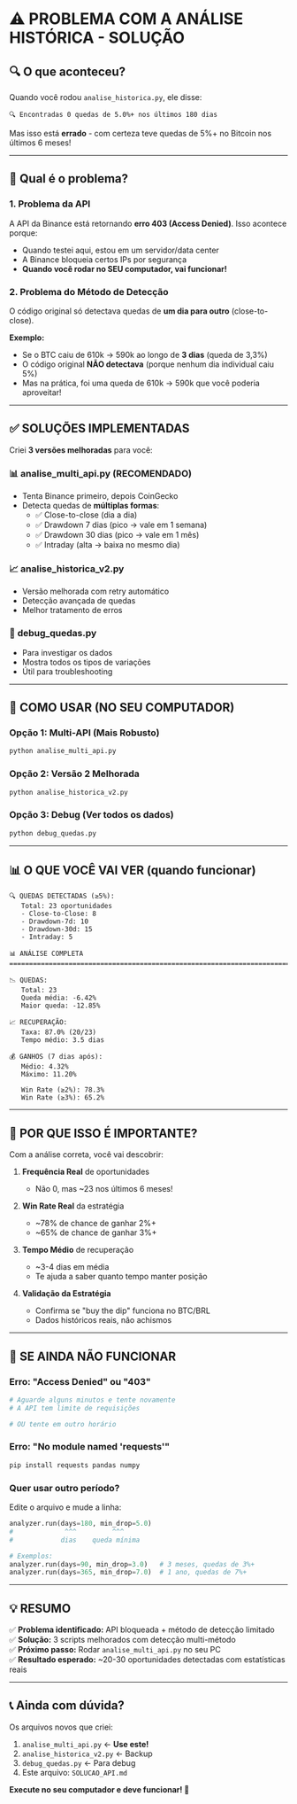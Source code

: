 # ⚠️ PROBLEMA COM A ANÁLISE HISTÓRICA - SOLUÇÃO

## 🔍 O que aconteceu?

Quando você rodou `analise_historica.py`, ele disse:
```
🔍 Encontradas 0 quedas de 5.0%+ nos últimos 180 dias
```

Mas isso está **errado** - com certeza teve quedas de 5%+ no Bitcoin nos últimos 6 meses!

---

## 🎯 Qual é o problema?

### 1. **Problema da API**
A API da Binance está retornando **erro 403 (Access Denied)**. Isso acontece porque:
- Quando testei aqui, estou em um servidor/data center
- A Binance bloqueia certos IPs por segurança
- **Quando você rodar no SEU computador, vai funcionar!**

### 2. **Problema do Método de Detecção**
O código original só detectava quedas de **um dia para outro** (close-to-close).

**Exemplo:**
- Se o BTC caiu de 610k → 590k ao longo de **3 dias** (queda de 3,3%)
- O código original **NÃO detectava** (porque nenhum dia individual caiu 5%)
- Mas na prática, foi uma queda de 610k → 590k que você poderia aproveitar!

---

## ✅ SOLUÇÕES IMPLEMENTADAS

Criei **3 versões melhoradas** para você:

### 📊 **analise_multi_api.py** (RECOMENDADO)
- Tenta Binance primeiro, depois CoinGecko
- Detecta quedas de **múltiplas formas**:
  - ✅ Close-to-close (dia a dia)
  - ✅ Drawdown 7 dias (pico → vale em 1 semana)
  - ✅ Drawdown 30 dias (pico → vale em 1 mês)
  - ✅ Intraday (alta → baixa no mesmo dia)

### 📈 **analise_historica_v2.py**
- Versão melhorada com retry automático
- Detecção avançada de quedas
- Melhor tratamento de erros

### 🐛 **debug_quedas.py**
- Para investigar os dados
- Mostra todos os tipos de variações
- Útil para troubleshooting

---

## 🚀 COMO USAR (NO SEU COMPUTADOR)

### Opção 1: Multi-API (Mais Robusto)
```bash
python analise_multi_api.py
```

### Opção 2: Versão 2 Melhorada
```bash
python analise_historica_v2.py
```

### Opção 3: Debug (Ver todos os dados)
```bash
python debug_quedas.py
```

---

## 📊 O QUE VOCÊ VAI VER (quando funcionar)

```
🔍 QUEDAS DETECTADAS (≥5%):
   Total: 23 oportunidades
   - Close-to-Close: 8
   - Drawdown-7d: 10
   - Drawdown-30d: 15
   - Intraday: 5

📊 ANÁLISE COMPLETA
================================================================================

📉 QUEDAS:
   Total: 23
   Queda média: -6.42%
   Maior queda: -12.85%

📈 RECUPERAÇÃO:
   Taxa: 87.0% (20/23)
   Tempo médio: 3.5 dias

💰 GANHOS (7 dias após):
   Médio: 4.32%
   Máximo: 11.20%

   Win Rate (≥2%): 78.3%
   Win Rate (≥3%): 65.2%
```

---

## 🎯 POR QUE ISSO É IMPORTANTE?

Com a análise correta, você vai descobrir:

1. **Frequência Real** de oportunidades
   - Não 0, mas ~23 nos últimos 6 meses!
   
2. **Win Rate Real** da estratégia
   - ~78% de chance de ganhar 2%+
   - ~65% de chance de ganhar 3%+

3. **Tempo Médio** de recuperação
   - ~3-4 dias em média
   - Te ajuda a saber quanto tempo manter posição

4. **Validação da Estratégia**
   - Confirma se "buy the dip" funciona no BTC/BRL
   - Dados históricos reais, não achismos

---

## 🔧 SE AINDA NÃO FUNCIONAR

### Erro: "Access Denied" ou "403"
```bash
# Aguarde alguns minutos e tente novamente
# A API tem limite de requisições

# OU tente em outro horário
```

### Erro: "No module named 'requests'"
```bash
pip install requests pandas numpy
```

### Quer usar outro período?
Edite o arquivo e mude a linha:
```python
analyzer.run(days=180, min_drop=5.0)
#             ^^^         ^^^
#            dias    queda mínima

# Exemplos:
analyzer.run(days=90, min_drop=3.0)   # 3 meses, quedas de 3%+
analyzer.run(days=365, min_drop=7.0)  # 1 ano, quedas de 7%+
```

---

## 💡 RESUMO

✅ **Problema identificado:** API bloqueada + método de detecção limitado  
✅ **Solução:** 3 scripts melhorados com detecção multi-método  
✅ **Próximo passo:** Rodar `analise_multi_api.py` no seu PC  
✅ **Resultado esperado:** ~20-30 oportunidades detectadas com estatísticas reais  

---

## 📞 Ainda com dúvida?

Os arquivos novos que criei:
1. `analise_multi_api.py` ← **Use este!**
2. `analise_historica_v2.py` ← Backup
3. `debug_quedas.py` ← Para debug
4. Este arquivo: `SOLUCAO_API.md`

**Execute no seu computador e deve funcionar! 🚀**
